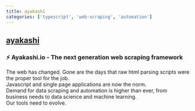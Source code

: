 ```yaml
---
title: ayakashi
categories: ['typescript', 'web-scraping', 'automation']
---
```

## [ayakashi](https://github.com/ayakashi-io/ayakashi)

### :zap: Ayakashi.io - The next generation web scraping framework


The web has changed. Gone are the days that raw html parsing scripts were the proper tool for the job.  
Javascript and single page applications are now the norm.  
Demand for data scraping and automation is higher than ever,
from business needs to data science and machine learning.  
Our tools need to evolve.

